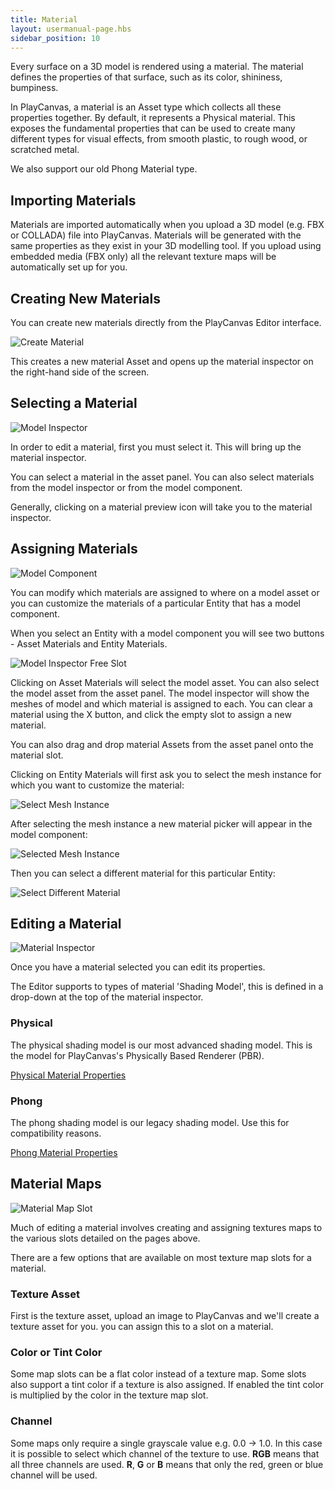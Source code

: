 ```yaml
---
title: Material
layout: usermanual-page.hbs
sidebar_position: 10
---
```


Every surface on a 3D model is rendered using a material. The material defines the properties of that surface, such as its color, shininess, bumpiness.

In PlayCanvas, a material is an Asset type which collects all these properties together. By default, it represents a Physical material. This exposes the fundamental properties that can be used to create many different types for visual effects, from smooth plastic, to rough wood, or scratched metal.

We also support our old Phong Material type.

## Importing Materials

Materials are imported automatically when you upload a 3D model (e.g. FBX or COLLADA) file into PlayCanvas. Materials will be generated with the same properties as they exist in your 3D modelling tool. If you upload using embedded media (FBX only) all the relevant texture maps will be automatically set up for you.

## Creating New Materials

You can create new materials directly from the PlayCanvas Editor interface.

![Create Material][1]

This creates a new material Asset and opens up the material inspector on the right-hand side of the screen.

## Selecting a Material

![Model Inspector][2]

In order to edit a material, first you must select it. This will bring up the material inspector.

You can select a material in the asset panel. You can also select materials from the model inspector or from the model component.

Generally, clicking on a material preview icon will take you to the material inspector.

## Assigning Materials

![Model Component][3]

You can modify which materials are assigned to where on a model asset or you can customize the materials of a particular Entity that has a model component.

When you select an Entity with a model component you will see two buttons - Asset Materials and Entity Materials.

![Model Inspector Free Slot][4]

Clicking on Asset Materials will select the model asset. You can also select the model asset from the asset panel. The model inspector will show the meshes of model and which material is assigned to each. You can clear a material using the X button, and click the empty slot to assign a new material.

You can also drag and drop material Assets from the asset panel onto the material slot.

Clicking on Entity Materials will first ask you to select the mesh instance for which you want to customize the material:

![Select Mesh Instance][5]

After selecting the mesh instance a new material picker will appear in the model component:

![Selected Mesh Instance][6]

Then you can select a different material for this particular Entity:

![Select Different Material][7]

## Editing a Material

![Material Inspector][8]

Once you have a material selected you can edit its properties.

The Editor supports to types of material 'Shading Model', this is defined in a drop-down at the top of the material inspector.

### Physical

The physical shading model is our most advanced shading model. This is the model for PlayCanvas's Physically Based Renderer (PBR).

[Physical Material Properties][9]

### Phong

The phong shading model is our legacy shading model. Use this for compatibility reasons.

[Phong Material Properties][10]

## Material Maps

![Material Map Slot][11]

Much of editing a material involves creating and assigning textures maps to the various slots detailed on the pages above.

There are a few options that are available on most texture map slots for a material.

### Texture Asset

First is the texture asset, upload an image to PlayCanvas and we'll create a texture asset for you. you can assign this to a slot on a material.

### Color or Tint Color

Some map slots can be a flat color instead of a texture map. Some slots also support a tint color if a texture is also assigned. If enabled the tint color is multiplied by the color in the texture map slot.

### Channel

Some maps only require a single grayscale value e.g. 0.0 -> 1.0. In this case it is possible to select which channel of the texture to use. **RGB** means that all three channels are used. **R**, **G** or **B** means that only the red, green or blue channel will be used.

[1]: /images/user-manual/assets/materials/create-asset-menu.jpg
[2]: /images/user-manual/assets/materials/model-inspector-simple.jpg
[3]: /images/user-manual/assets/materials/model.png
[4]: /images/user-manual/assets/materials/model-inspector-free-slot.jpg
[5]: /images/user-manual/assets/materials/select.png
[6]: /images/user-manual/assets/materials/selected.png
[7]: /images/user-manual/assets/materials/overridden.png
[8]: /images/user-manual/assets/materials/material-inspector.jpg
[9]: /user-manual/assets/materials/physical-material
[10]: /user-manual/assets/materials/phong-material
[11]: /images/user-manual/assets/materials/material-map-slot.jpg